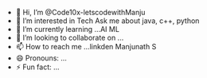 - 👋 Hi, I’m @Code10x-letscodewithManju
- 👀 I’m interested in Tech Ask me about java, c++, python
- 🌱 I’m currently learning ...AI ML
- 💞️ I’m looking to collaborate on ...
- 📫 How to reach me ...linkden Manjunath S
- 😄 Pronouns: ...
- ⚡ Fun fact: ...

<!---
Code10x-letscodewithManju/Code10x-letscodewithManju is a ✨ special ✨ repository because its `README.md` (this file) appears on your GitHub profile.
You can click the Preview link to take a look at your changes.
--->
